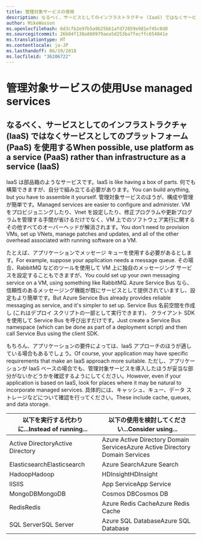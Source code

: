 ```yaml
---
title: 管理対象サービスの使用
description: なるべく、サービスとしてのインフラストラクチャ (IaaS) ではなくサービスとしてのプラットフォーム (PaaS) を使用する
author: MikeWasson
ms.openlocfilehash: 6d3cfb2e97b5a9b25bb1afd72059e981ef45c0d8
ms.sourcegitcommit: 26b04f138a860979aea5d253ba7fecffc654841e
ms.translationtype: HT
ms.contentlocale: ja-JP
ms.lasthandoff: 06/19/2018
ms.locfileid: "36206722"
---
```

# <a name="use-managed-services"></a><span data-ttu-id="b1328-103">管理対象サービスの使用</span><span class="sxs-lookup"><span data-stu-id="b1328-103">Use managed services</span></span>

## <a name="when-possible-use-platform-as-a-service-paas-rather-than-infrastructure-as-a-service-iaas"></a><span data-ttu-id="b1328-104">なるべく、サービスとしてのインフラストラクチャ (IaaS) ではなくサービスとしてのプラットフォーム (PaaS) を使用する</span><span class="sxs-lookup"><span data-stu-id="b1328-104">When possible, use platform as a service (PaaS) rather than infrastructure as a service (IaaS)</span></span>

<span data-ttu-id="b1328-105">IaaS は部品箱のようなサービスです。</span><span class="sxs-lookup"><span data-stu-id="b1328-105">IaaS is like having a box of parts.</span></span> <span data-ttu-id="b1328-106">何でも構築できますが、自分で組み立てる必要があります。</span><span class="sxs-lookup"><span data-stu-id="b1328-106">You can build anything, but you have to assemble it yourself.</span></span> <span data-ttu-id="b1328-107">管理対象サービスのほうが、構成や管理が簡単です。</span><span class="sxs-lookup"><span data-stu-id="b1328-107">Managed services are easier to configure and administer.</span></span> <span data-ttu-id="b1328-108">VM をプロビジョニングしたり、Vnet を設定したり、修正プログラムや更新プログラムを管理する手間が省けるだけでなく、VM 上でのソフトウェア実行に関するその他すべてのオーバーヘッドが解消されます。</span><span class="sxs-lookup"><span data-stu-id="b1328-108">You don't need to provision VMs, set up VNets, manage patches and updates, and all of the other overhead associated with running software on a VM.</span></span>

<span data-ttu-id="b1328-109">たとえば、アプリケーションでメッセージ キューを使用する必要があるとします。</span><span class="sxs-lookup"><span data-stu-id="b1328-109">For example, suppose your application needs a message queue.</span></span> <span data-ttu-id="b1328-110">その場合、RabbitMQ などのツールを使用して VM 上に独自のメッセージング サービスを設定することもできますが、</span><span class="sxs-lookup"><span data-stu-id="b1328-110">You could set up your own messaging service on a VM, using something like RabbitMQ.</span></span> <span data-ttu-id="b1328-111">Azure Service Bus なら、信頼性のあるメッセージング機能が既にサービスとして提供されていますし、設定もより簡単です。</span><span class="sxs-lookup"><span data-stu-id="b1328-111">But Azure Service Bus already provides reliable messaging as service, and it's simpler to set up.</span></span> <span data-ttu-id="b1328-112">Service Bus 名前空間を作成し (これはデプロイ スクリプトの一部として実行できます)、 クライアント SDK を使用して Service Bus を呼び出すだけです。</span><span class="sxs-lookup"><span data-stu-id="b1328-112">Just create a Service Bus namespace (which can be done as part of a deployment script) and then call Service Bus using the client SDK.</span></span> 

<span data-ttu-id="b1328-113">もちろん、アプリケーションの要件によっては、IaaS アプローチのほうが適している場合もあるでしょう。</span><span class="sxs-lookup"><span data-stu-id="b1328-113">Of course, your application may have specific requirements that make an IaaS approach more suitable.</span></span> <span data-ttu-id="b1328-114">ただし、アプリケーションが IaaS ベースの場合でも、管理対象サービスを導入したほうが妥当な部分がないかどうかを確認するようにしてください。</span><span class="sxs-lookup"><span data-stu-id="b1328-114">However, even if your application is based on IaaS, look for places where it may be natural to incorporate managed services.</span></span> <span data-ttu-id="b1328-115">具体的には、キャッシュ、キュー、データ ストレージなどについて確認を行ってください。</span><span class="sxs-lookup"><span data-stu-id="b1328-115">These include cache, queues, and data storage.</span></span>

| <span data-ttu-id="b1328-116">以下を実行する代わりに...</span><span class="sxs-lookup"><span data-stu-id="b1328-116">Instead of running...</span></span> | <span data-ttu-id="b1328-117">以下の使用を検討してください...</span><span class="sxs-lookup"><span data-stu-id="b1328-117">Consider using...</span></span> |
|-----------------------|-------------|
| <span data-ttu-id="b1328-118">Active Directory</span><span class="sxs-lookup"><span data-stu-id="b1328-118">Active Directory</span></span> | <span data-ttu-id="b1328-119">Azure Active Directory Domain Services</span><span class="sxs-lookup"><span data-stu-id="b1328-119">Azure Active Directory Domain Services</span></span> |
| <span data-ttu-id="b1328-120">Elasticsearch</span><span class="sxs-lookup"><span data-stu-id="b1328-120">Elasticsearch</span></span> | <span data-ttu-id="b1328-121">Azure Search</span><span class="sxs-lookup"><span data-stu-id="b1328-121">Azure Search</span></span> |
| <span data-ttu-id="b1328-122">Hadoop</span><span class="sxs-lookup"><span data-stu-id="b1328-122">Hadoop</span></span> | <span data-ttu-id="b1328-123">HDInsight</span><span class="sxs-lookup"><span data-stu-id="b1328-123">HDInsight</span></span> |
| <span data-ttu-id="b1328-124">IIS</span><span class="sxs-lookup"><span data-stu-id="b1328-124">IIS</span></span> | <span data-ttu-id="b1328-125">App Service</span><span class="sxs-lookup"><span data-stu-id="b1328-125">App Service</span></span> |
| <span data-ttu-id="b1328-126">MongoDB</span><span class="sxs-lookup"><span data-stu-id="b1328-126">MongoDB</span></span> | <span data-ttu-id="b1328-127">Cosmos DB</span><span class="sxs-lookup"><span data-stu-id="b1328-127">Cosmos DB</span></span> |
| <span data-ttu-id="b1328-128">Redis</span><span class="sxs-lookup"><span data-stu-id="b1328-128">Redis</span></span> | <span data-ttu-id="b1328-129">Azure Redis Cache</span><span class="sxs-lookup"><span data-stu-id="b1328-129">Azure Redis Cache</span></span> |
| <span data-ttu-id="b1328-130">SQL Server</span><span class="sxs-lookup"><span data-stu-id="b1328-130">SQL Server</span></span> | <span data-ttu-id="b1328-131">Azure SQL Database</span><span class="sxs-lookup"><span data-stu-id="b1328-131">Azure SQL Database</span></span> |


